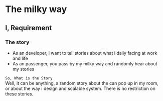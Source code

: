 # The milky way

## I, Requirement
### The story
- As an developer, i want to tell stories about what i daily facing at work and life
- As an passenger, you pass by my milky way and randomly hear about my stories

`So, What is the Story` <br>
Well, it can be anything, a random story about the can pop up in my room, or about the way i design and scalable system. There is no restriction on these stories. 
